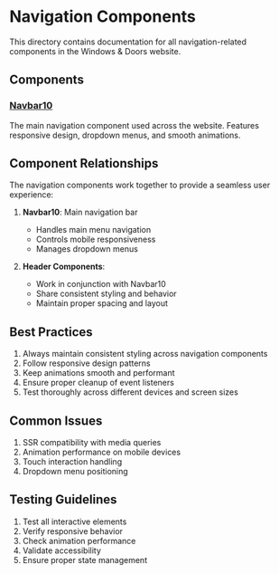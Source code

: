 # Navigation Components

This directory contains documentation for all navigation-related components in the Windows & Doors website.

## Components

### [Navbar10](./Navbar10.md)
The main navigation component used across the website. Features responsive design, dropdown menus, and smooth animations.

## Component Relationships
The navigation components work together to provide a seamless user experience:

1. **Navbar10**: Main navigation bar
   - Handles main menu navigation
   - Controls mobile responsiveness
   - Manages dropdown menus

2. **Header Components**:
   - Work in conjunction with Navbar10
   - Share consistent styling and behavior
   - Maintain proper spacing and layout

## Best Practices
1. Always maintain consistent styling across navigation components
2. Follow responsive design patterns
3. Keep animations smooth and performant
4. Ensure proper cleanup of event listeners
5. Test thoroughly across different devices and screen sizes

## Common Issues
1. SSR compatibility with media queries
2. Animation performance on mobile devices
3. Touch interaction handling
4. Dropdown menu positioning

## Testing Guidelines
1. Test all interactive elements
2. Verify responsive behavior
3. Check animation performance
4. Validate accessibility
5. Ensure proper state management
